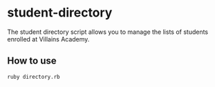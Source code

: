 # student-directory

The student directory script allows you to manage the lists of students enrolled at Villains Academy.

## How to use

```shell
ruby directory.rb
```
